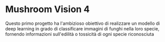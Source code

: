 # Mushroom Vision 4
Questo primo progetto ha l'ambizioso obiettivo di realizzare un modello di deep learning in grado di classificare immagini di funghi nella loro specie, fornendo informazioni sull'edilità o tossicità di ogni specie riconosciuta
